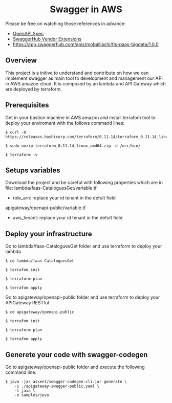 <h1 align="center">Swagger in AWS</h1>

Please be free on watching those references in advance:

* [OpenAPI Spec](https://github.com/OAI/OpenAPI-Specification) 
* [SwaggerHub Vendor Extensions](https://app.swaggerhub.com/help/apis/vendor-extensions)
* https://app.swaggerhub.com/apis/moballiachi/fis-paas-bigdata/1.0.0


## Overview
This project is a initive to understand and contribute on how we can implement swagger as main tool to development and management our API in AWS amazon cloud. It is composed by an lambda and API Gateway which are deployed by terraform.


## Prerequisites
Get in your bastion machine in AWS amazon and install terrafom tool to deploy your enviroment with the follows command lines:

    $ curl -O https://releases.hashicorp.com/terraform/0.11.14/terraform_0.11.14_linux_amd64.zip

    $ sudo unzip terraform_0.11.14_linux_amd64.zip -d /usr/bin/

    $ terraform -v


## Setups variables 
Download the project and be careful with following properties which are in file:
lambda/faas-CataloguesGet/variable.tf
* role_arn: replace your id tenant in the defult field

apigateway/openapi-public/variable.tf
* aws_tenant: replace your id tenant in the defult field


## Deploy your infrastructure
Go to lambda/faas-CataloguesGet folder and use terraform to deploy your lambda

    $ cd lambda/faas-CataloguesGet

    $ terrafom init

    $ terraform plan

    $ terrafom apply

Go to apigateway/openapi-public folder and use terraform to deploy your APIGateway RESTful 

    $ cd apigateway/openapi-public

    $ terrafom init

    $ terraform plan

    $ terrafom apply


## Generete your code with swagger-codegen
Go to apigateway/openapi-public folder and execute the following command line:

    $ java -jar assent/swagger-codegen-cli.jar generate \
        -i ./apigateway-swagger-public.yaml \
        -l java \
        -o samples/java

